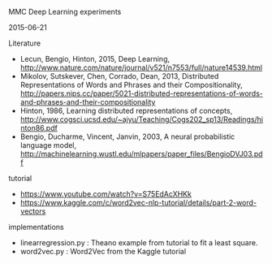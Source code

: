 MMC Deep Learning experiments

2015-06-21

Literature

* Lecun, Bengio, Hinton, 2015, Deep Learning, http://www.nature.com/nature/journal/v521/n7553/full/nature14539.html
* Mikolov, Sutskever, Chen, Corrado, Dean, 2013, Distributed Representations of Words and Phrases and their Compositionality, http://papers.nips.cc/paper/5021-distributed-representations-of-words-and-phrases-and-their-compositionality
* Hinton, 1986, Learning distributed representations of concepts, http://www.cogsci.ucsd.edu/~ajyu/Teaching/Cogs202_sp13/Readings/hinton86.pdf
* Bengio, Ducharme, Vincent, Janvin, 2003, A neural probabilistic language model, http://machinelearning.wustl.edu/mlpapers/paper_files/BengioDVJ03.pdf

tutorial

* https://www.youtube.com/watch?v=S75EdAcXHKk
* https://www.kaggle.com/c/word2vec-nlp-tutorial/details/part-2-word-vectors

implementations

* linearregression.py : Theano example from tutorial to fit a least square.
* word2vec.py : Word2Vec from the Kaggle tutorial

